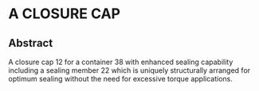 # A CLOSURE CAP

## Abstract
A closure cap 12 for a container 38 with enhanced sealing capability including a sealing member 22 which is uniquely structurally arranged for optimum sealing without the need for excessive torque applications.